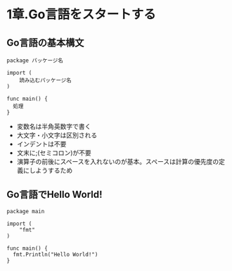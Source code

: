 # 1章.Go言語をスタートする
## Go言語の基本構文
```
package パッケージ名

import (
    読み込むパッケージ名
)

func main() {
  処理
}
```
- 変数名は半角英数字で書く
- 大文字・小文字は区別される
- インデントは不要
- 文末に;(セミコロン)が不要
- 演算子の前後にスペースを入れないのが基本。スペースは計算の優先度の定義にしようするため

## Go言語でHello World!
```
package main

import (
    "fmt"
)

func main() {
  fmt.Println("Hello World!")
}
```
